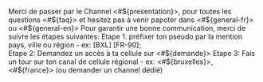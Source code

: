 Merci de passer par le Channel <#${presentation}>, 
pour toutes les questions <#${faq}> et hesitez pas à venir papoter dans <#${general-fr}> ou <#${general-en}>
Pour garantir une bonne communication, merci de suivre les étapes suivantes: 
Etape 1: préfixer ton pseudo par la mention pays, ville ou région - ex: [BXL] [FR-90];  
Etape 2: Demandez un accès à ta cellule sur <#${demande}>
Etape 3: Fais un tour sur ton canal de cellule régional - ex: <#${bruxelles}>, <#${france}> (ou demander un channel dédié)
